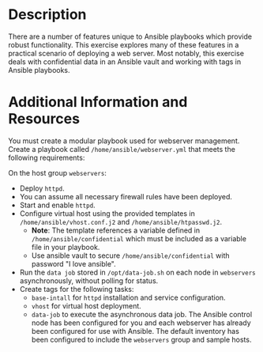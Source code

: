 # Description
There are a number of features unique to Ansible playbooks which provide robust functionality. This exercise explores many of these features in a practical scenario of deploying a web server. Most notably, this exercise deals with confidential data in an Ansible vault and working with tags in Ansible playbooks.

# Additional Information and Resources
You must create a modular playbook used for webserver management. Create a playbook called `/home/ansible/webserver.yml` that meets the following requirements:

On the host group `webservers`:
* Deploy `httpd`.
* You can assume all necessary firewall rules have been deployed.
* Start and enable `httpd`.
* Configure virtual host using the provided templates in `/home/ansible/vhost.conf.j2` and `/home/ansible/htpasswd.j2`.
  * __Note__: The template references a variable defined in `/home/ansible/confidential` which must be included as a variable file in your playbook.
  * Use ansible vault to secure `/home/ansible/confidential` with password "I love ansible".
* Run the `data job` stored in `/opt/data-job.sh` on each node in `webservers` asynchronously, without polling for status.
* Create tags for the following tasks:
  * `base-intall` for `httpd` installation and service configuration.
  * `vhost` for virtual host deployment.
  * `data-job` to execute the asynchronous data job.
The Ansible control node has been configured for you and each webserver has already been configured for use with Ansible. The default inventory has been configured to include the `webservers` group and sample hosts.
